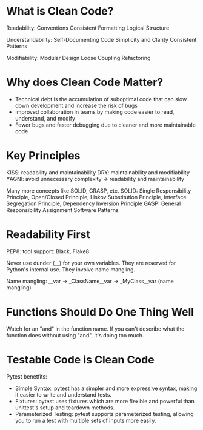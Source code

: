 # What is Clean Code?

Readability:
Conventions
Consistent Formatting
Logical Structure

Understandability:
Self-Documenting Code
Simplicity and Clarity
Consistent Patterns

Modifiability:
Modular Design
Loose Coupling
Refactoring

# Why does Clean Code Matter?

- Technical debt is the accumulation of suboptimal code that can slow down development and increase the risk of bugs
- Improved collaboration in teams by making code easier to read, understand, and modify
- Fewer bugs and faster debugging due to cleaner and more maintainable code

# Key Principles

KISS: readability and maintainability
DRY: maintainability and modifiability
YAGNI: avoid unnecessary complexity -> readability and maintainability

Many more concepts like SOLID, GRASP, etc. 
SOLID: Single Responsibility Principle, Open/Closed Principle, Liskov Substitution Principle, Interface Segregation Principle, Dependency Inversion Principle
GASP: General Responsibility Assignment Software Patterns

# Readability First

PEP8: tool support: Black, Flake8 

Never use dunder (__) for your own variables. They are reserved for Python's internal use. They involve name mangling.

Name mangling: __var -> _ClassName__var -> _MyClass__var (name mangling)

# Functions Should Do One Thing Well

Watch for an "and" in the function name. If you can't describe what the function does without using "and", it's doing too much.

# Testable Code is Clean Code

Pytest benetfits:
- Simple Syntax: pytest has a simpler and more expressive syntax, making it easier to write and understand tests.
- Fixtures: pytest uses fixtures which are more flexible and powerful than unittest's setup and teardown methods.
- Parameterized Testing: pytest supports parameterized testing, allowing you to run a test with multiple sets of inputs more easily.